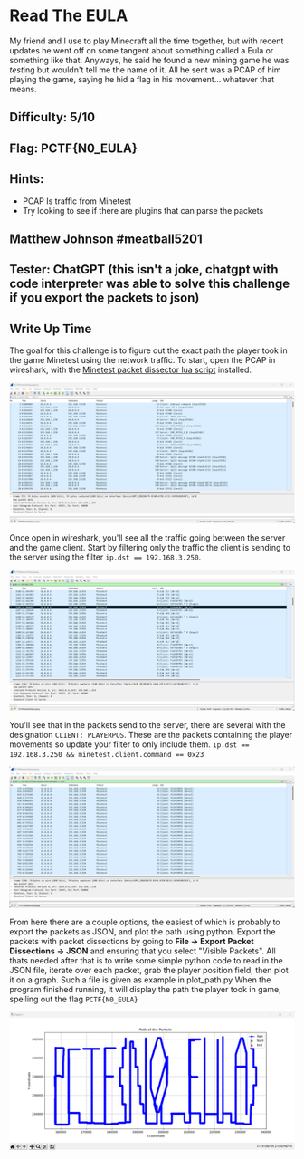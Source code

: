 # Read The EULA
My friend and I use to play Minecraft all the time together, but with recent updates he went off on some tangent about something called a Eula or something like that. Anyways, he said he found a new mining game he was *test*ing but wouldn't tell me the name of it. All he sent was a PCAP of him playing the game, saying he hid a flag in his movement... whatever that means.

## Difficulty: 5/10
## Flag: PCTF{N0_EULA}
## Hints:
- PCAP Is traffic from Minetest
- Try looking to see if there are plugins that can parse the packets
## Matthew Johnson #meatball5201
## Tester: ChatGPT (this isn't a joke, chatgpt with code interpreter was able to solve this challenge if you export the packets to json)
## Write Up Time
The goal for this challenge is to figure out the exact path the player took in the game Minetest using the network traffic. To start, open the PCAP in wireshark, with the [Minetest packet dissector lua script](https://github.com/minetest/minetest/blob/master/util/wireshark/minetest.lua) installed.

![Wireshark1](writeup_images/wireshark1.png)

Once open in wireshark, you'll see all the traffic going between the server and the game client. Start by filtering only the traffic the client is sending to the server using the filter `ip.dst == 192.168.3.250`.

![Wireshark2](writeup_images/wireshark2.png)

You'll see that in the packets send to the server, there are several with the designation `CLIENT: PLAYERPOS`. These are the packets containing the player movements so update your filter to only include them. `ip.dst == 192.168.3.250 && minetest.client.command == 0x23`

![Wireshark3](writeup_images/wireshark3.png)

From here there are a couple options, the easiest of which is probably to export the packets as JSON, and plot the path using python. Export the packets with packet dissections by going to **File -> Export Packet Dissections -> JSON** and ensuring that you select "Visible Packets".
All thats needed after that is to write some simple python code to read in the JSON file, iterate over each packet, grab the player position field, then plot it on a graph. Such a file is given as example in plot_path.py
When the program finished running, it will display the path the player took in game, spelling out the flag `PCTF{N0_EULA}`

![flag](writeup_images/flag.png)
